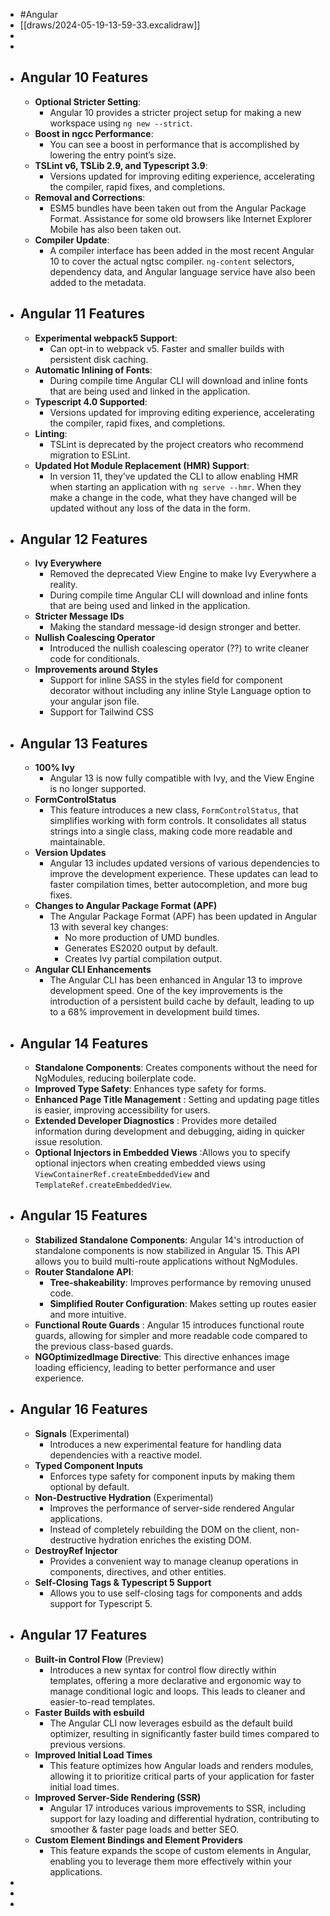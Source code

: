 - #Angular
- [[draws/2024-05-19-13-59-33.excalidraw]]
-
-
- ## Angular 10 Features
	- **Optional Stricter Setting**:
		- Angular 10 provides a stricter project setup for making a new workspace using `ng new --strict`.
	- **Boost in ngcc Performance**:
		- You can see a boost in performance that is accomplished by lowering the entry point’s size.
	- **TSLint v6, TSLib 2.9, and Typescript 3.9**:
		- Versions updated for improving editing experience, accelerating the compiler, rapid fixes, and completions.
	- **Removal and Corrections**:
		- ESM5 bundles have been taken out from the Angular Package Format. Assistance for some old browsers like Internet Explorer Mobile has also been taken out.
	- **Compiler Update**:
		- A compiler interface has been added in the most recent Angular 10 to cover the actual ngtsc compiler. `ng-content` selectors, dependency data, and Angular language service have also been added to the metadata.
- ## Angular 11 Features
	- **Experimental webpack5 Support**:
		- Can opt-in to webpack v5. Faster and smaller builds with persistent disk caching.
	- **Automatic Inlining of Fonts**:
		- During compile time Angular CLI will download and inline fonts that are being used and linked in the application.
	- **Typescript 4.0 Supported**:
		- Versions updated for improving editing experience, accelerating the compiler, rapid fixes, and completions.
	- **Linting**:
		- TSLint is deprecated by the project creators who recommend migration to ESLint.
	- **Updated Hot Module Replacement (HMR) Support**:
		- In version 11, they’ve updated the CLI to allow enabling HMR when starting an application with `ng serve --hmr`. When they make a change in the code, what they have changed will be updated without any loss of the data in the form.
- ## Angular 12 Features
	- **Ivy Everywhere**
		- Removed the deprecated View Engine to make Ivy Everywhere a reality.
		- During compile time Angular CLI will download and inline fonts that are being used and linked in the application.
	- **Stricter Message IDs**
		- Making the standard message-id design stronger and better.
	- **Nullish Coalescing Operator**
		- Introduced the nullish coalescing operator (??) to write cleaner code for conditionals.
	- **Improvements around Styles**
		- Support for inline SASS in the styles field for component decorator without including any inline Style Language option to your angular json file.
		- Support for Tailwind CSS
- ## Angular 13 Features
	- **100% Ivy**
		- Angular 13 is now fully compatible with Ivy, and the View Engine is no longer supported.
	- **FormControlStatus**
		- This feature introduces a new class, `FormControlStatus`, that simplifies working with form controls. It consolidates all status strings into a single class, making code more readable and maintainable.
	- **Version Updates**
		- Angular 13 includes updated versions of various dependencies to improve the development experience. These updates can lead to faster compilation times, better autocompletion, and more bug fixes.
	- **Changes to Angular Package Format (APF)**
		- The Angular Package Format (APF) has been updated in Angular 13 with several key changes:
			- No more production of UMD bundles.
			- Generates ES2020 output by default.
			- Creates Ivy partial compilation output.
	- **Angular CLI Enhancements**
		- The Angular CLI has been enhanced in Angular 13 to improve development speed. One of the key improvements is the introduction of a persistent build cache by default, leading to up to a 68% improvement in development build times.
- ## Angular 14 Features
	- **Standalone Components**: Creates components without the need for NgModules, reducing boilerplate code.
	- **Improved Type Safety**: Enhances type safety for forms.
	- **Enhanced Page Title Management** : Setting and updating page titles is easier, improving accessibility for users.
	- **Extended Developer Diagnostics** : Provides more detailed information during development and debugging, aiding in quicker issue resolution.
	- **Optional Injectors in Embedded Views** :Allows you to specify optional injectors when creating embedded views using `ViewContainerRef.createEmbeddedView` and `TemplateRef.createEmbeddedView`.
- ## Angular 15 Features
	- **Stabilized Standalone Components**: Angular 14's introduction of standalone components is now stabilized in Angular 15. This API allows you to build multi-route applications without NgModules.
	- **Router Standalone API**:
		- **Tree-shakeability**: Improves performance by removing unused code.
		- **Simplified Router Configuration**: Makes setting up routes easier and more intuitive.
	- **Functional Route Guards** : Angular 15 introduces functional route guards, allowing for simpler and more readable code compared to the previous class-based guards.
	- **NGOptimizedImage Directive**: This directive enhances image loading efficiency, leading to better performance and user experience.
- ## Angular 16 Features
	- **Signals** (Experimental)
		- Introduces a new experimental feature for handling data dependencies with a reactive model.
	- **Typed Component Inputs**
		- Enforces type safety for component inputs by making them optional by default.
	- **Non-Destructive Hydration** (Experimental)
		- Improves the performance of server-side rendered Angular applications.
		- Instead of completely rebuilding the DOM on the client, non-destructive hydration enriches the existing DOM.
	- **DestroyRef Injector**
		- Provides a convenient way to manage cleanup operations in components, directives, and other entities.
	- **Self-Closing Tags & Typescript 5 Support**
		- Allows you to use self-closing tags for components and adds support for Typescript 5.
- ## Angular 17 Features
	- **Built-in Control Flow** (Preview)
		- Introduces a new syntax for control flow directly within templates, offering a more declarative and ergonomic way to manage conditional logic and loops. This leads to cleaner and easier-to-read templates.
	- **Faster Builds with esbuild**
		- The Angular CLI now leverages esbuild as the default build optimizer, resulting in significantly faster build times compared to previous versions.
	- **Improved Initial Load Times**
		- This feature optimizes how Angular loads and renders modules, allowing it to prioritize critical parts of your application for faster initial load times.
	- **Improved Server-Side Rendering (SSR)**
		- Angular 17 introduces various improvements to SSR, including support for lazy loading and differential hydration, contributing to smoother & faster page loads and better SEO.
	- **Custom Element Bindings and Element Providers**
		- This feature expands the scope of custom elements in Angular, enabling you to leverage them more effectively within your applications.
-
-
-